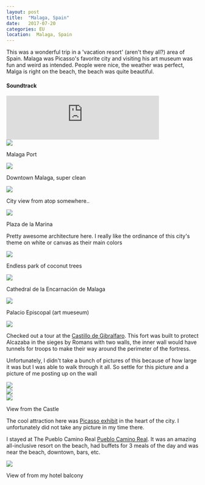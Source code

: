 ```yaml
---
layout: post
title:  "Malaga, Spain"
date:   2017-07-20
categories: EU
location:  Malaga, Spain
---
```

<p>This was a wonderful trip in a 'vacation resort' (aren't they all?) area of Spain. 
Malaga was Picasso's favorite city and visiting his art museum was fun and weird as intended. 
People were nice, the weather was perfect, Malga is right on the beach, the beach was quite beautiful.</p>


<div class="center">
<h4>Soundtrack</h4>
<iframe width="400" height="115" src="https://www.youtube.com/embed/nDopn_p2wk4" frameborder="0" allow="accelerometer; autoplay; encrypted-media; gyroscope; picture-in-picture" allowfullscreen></iframe>
</div>

<div class="post-image">
<img src="https://lh3.googleusercontent.com/iJFXLs4NRSA03YMFVj0Ks71l4j0ntESV-IL26wRciXEFfYEeSJA4bGOP5ZEXrvNxGL9C1cC50G5f2o7LWVXLwH0OLLbI3VPfQgxS2BPJZZ1gN2nOjgwdjXJsdKMZkXN88IZaANKzEPg-E97fhBZniRgRVyz_yhBMxRY_8i0OFFGlgIXT_KPXgFFsmUwX3KH6qGhXwT3I5vnNay5flX0gcazl9lvk-6H8DwMZbGHdzAlhgebKFCsc_Rw3kKMz2GYVeaJyttDha0ALBKWeNg0spBtOFeSdFpy-aTQqvOKL-AxxNGsxI2psB6sqIa9QElhrzMN8DNxRrCEQ3xoUWnisgi49kQ3_0cEKbNluHZolAYOaPxsV96aHeL40dNQ5MfrfRU9LaSyPKa73beWxblQU5pfmi6cYwTTEQTw26ce1-ir-bJj56p8YiQMqwbWFbWNethNg3o3tgl1JqUa0RfVAhJOYzaC5Iyk7uyO7-ANL-ItwlS6X0aeiFTayeOS_low00ABcF85mE0J7dMhVDtgfdhunqEhR51u65AzwM5nZFPD4a--9VH0IoN3mohLm2J71wXcaZL4hutheYgyjJuRiM8ebF7Fjq6RP5PNBzWc8ri7VkXYzgu3jxSnf1E4vjIhQDsPE8-s9gDs5ATMs7hasOfuQFfA6zhYZjPSGYwJzdKMiz1zUPqzJoEP-JQK0YNbZgCBoyzlZd0bCbk5jr9A=w1961-h1471-no"/>
<p class="post-image-caption">
Malaga Port
  </p>
</div>


<div class="post-image">
<img src="https://lh3.googleusercontent.com/2aBQiwGp43EZ9cfpTRkrd9nXKb2PBnZhnl6Av040xlhOa4AhcJv7cYclhwxX6DBT7bKHZskhfQ3Y7oMqQ8zOkyr0cqW9_5Ird9P4EQnAg5MV4fnRJ8iQECmeRpzqryZIDBgS-C81Tjv6Ie5jhdO31WTzn3c4Dtoho-2JXMuAo-0UrJN2uknpcuchDiQW8NunyJuXAguG1zqShVK55pB9hoJeJHsMPsjsDawBE4V84sodRI2Umi_oYHQHXZP1uD1Biev0nEHU3pfyxpCCc23EV0fWQl8xhyuswuGkz2OD6KitMFbZa1_m10kw9YrIjPoCK1QLijhAAYXpnN5UXo88Lj_D4uiEoMR7FumlErEkWm80h-J6iJZRewlR4bmz_9ejx-uCKWg2R-5ieHHFAs5E-TO7iH5zLdjobRRlu_W5--VknS84s2yICjec8SaSGKrhcg1ERIecd9YVlY50pqeHneayWjClCndOjhVUuByxn6clcGwQ0io6pYfUvHxUZ3aB1CHPp9p-ZdifWLJztaAEi-n4Gp_rVVbZhK86GvjFrRYiHGRfUB5FEza4blB8T7IXHuNtTd75np_bcIDGtSPTCq1fO2IZm10utRLpa3UwsJ0nbG6aE1bzOIir3ImZjzQN_SenGgNTt5gyWJU6wkYKKwRWpux_cKmb7PDbJbcPsn341PYp6PlETVl694XsjTqFM2sCz6o5wcaBfZkPnuk=w1232-h1642-no"/>
<p class="post-image-caption">
Downtown Malaga, super clean
  </p>
</div>



<div class="post-image">
<img src="https://lh3.googleusercontent.com/kh_zxoxlVO-AEqQjPK0ptjBgzI5gxXXk0qSBFzToQPp9u0zVCjaRj-MudhoiH0KPii7hci9R_52gs2qorS5DDy5q-NMxupDOV1P56WXJ6m-r7dYYqQoRge0TuJL5O4tyYpN8HnTerWj1b5ov272I6cSlGxwQB9U6Us7YmWHyTWhMWIUvoi4M0R1FP-r5rqDqm6OT26MHLT6j2A_Wk3nrjansbe0QSoyYbPSDkE8HylPvLzVl1hTtPPw-fiH4X923wgvRwNHN00-R7daxlMICcEz6b32YHssrlZuTD2KAYrmLbI8uAbvWspzjpLilH1wKmQdmVxa1_4FWdixd0KxEOVBziU2wWHg_E7z-Js_9cKLqXedPg7Ay6xAkNYBL73mWtcZVCMRfxhKHmuHOC0YRUbvPaUD9ewYJ1ANd8ey0DtBdtK4FPCeS6UUWoNDbFDUY0T45v23ZVxfZusMNEwVyaEbAVGwRq454gpgp6Q1tXjm8kHFb6I7ftkn1FxgxfPOKdMQ2uy7T_L-WlUDCZW3PQchbmDiwHv_x6VZIFe_QTPf1H2JpFvEHtTrssp93zSIZbMYwWCTxhgccQIGW9zoiiz213B6lLR3Lo4xgMfC3Lz0i-x9hXyf0n0H6FSkRav6K_pXs0DDSAoMMzr2dP3V84cfoYyhHGnYPop2_pLtIu7HHNrDjw9Em7BCtqT0OMVD0Ucpj9bhuzwcf7_qSwgs=w1440-h1080-no"/>
<p class="post-image-caption">
City view from atop somewhere..
  </p>
</div>


<div class="post-image">
<img src="
https://lh3.googleusercontent.com/lPF-5yvLmK7TpPwxNAtfuJyst-SnYkn99WmpBPfyXHLlPhmZCgZifh07ecenJ_tDCSHKPeeWQaXLyQ5XxRIAubzzuqqW3er4Uu4vNTTCQ00qeZw36cYOnxy5W1l2Kf-9-ymK0v9gs_cVPNGTYW3DF1wh06q3MFzE9iT45pjIypULPDlgzOzPMipGGwAtUxUMz_c3pfhYz5D9xv8FAjc4U9CnJ8fi9SWg2KT8VuJC_c3vE0FcdOAzev4S5781r1k1ii_VdikPpolTZvNmBMtjxlG3qCKbbb8OZhEyqKexdWjcGUG4ibkEVsmrJMNXSidbpAR1tEJwxr5zywrOJcDOFEx9_iwmITrnR5N-8ALJWMw07OUyvX1znWj4Fz03bL5YxpxyEzEcOMvC0ZkkCUoa7mcHBok-GpAsZPJkTgQzDauTchJdJ2TW3knpn4U8OcKGPNl88kgEgKuEkipa3lHKZp0GuHKpCLhZrSjuYptSpeXyxvwYGpccUr-GA7EkobyAn-FZyiyxJok6RbEPePcUXz4CSS01pvnmsEF7RhYzFeYW18QVKOad2u4KCzStXAI2BodLqxVFdWcW5sGgKeudCPrnBkYQqOkpTd1XwIFmnWOWhhQa9WyEbNHbzfv2RuF-tL5Y82hOZJA3DdEQr1U9IQZz4ZilWLdCRxVL70epqOcYn4-cwaNW_DI8Nn8Gxw4-EhT3pIL2EDRCfokCfgI=w1961-h1471-no"/>

<p class="post-image-caption">
Plaza de la Marina
  </p>
</div>

<p> Pretty awesome architecture here.
I really like the ordinance of this city's theme on white or canvas as their main colors</p>

<div class="post-image">
<img src="
https://lh3.googleusercontent.com/I8ZP-mKvvgl2mkIJNQ4C8JgdW5YNmr4Z3qmbwAFNoB07IllhKdlxrb2ohA6v4lnGOXrIev50rLvFLLpygpEN3YDywmxQT2YZOyJChBqdKCFNFj70heHiBxKECe5ZqbOcNpi1uFrEw3pgJvQiUS_0VTRgVUP687D0mHc-QLG0ktXOsuGeV_X7Tlj6obfV03fwxjrs2Aae2aebYtIl6NVv35txP7Ykn669y2Jmzcsc-scyHUnYz9IdHfd9CVftYbwXXYqWpPKJCRpKADSm-w9WieTCbtvZ0z5E2DNWZXMvMzwbjrRjnLzCWVflZU5J9-dULm3nc0TCQDlmgyQoWTN2UbNHcUvcgQKPTvvx-Gi2exjsoDI1oOn9FY7JAdnGv1APs4ciK8EnwKLUziOuFhfhI-oEkTD3CIkcoz8FFGa9BgzMhtkAYl_caKyJnVOZxVCL-mC4v-xbk5Vga4hjbVyt3O45AnW2brv57RVDL0zazYwoLHvJ-KVVlxZwPVhmYY3BXGnZb4d5Dct-kpfO7YLEFaf0S2GtNAPpvTGaVxDjesA8s3WeekVk3WnjTlUswc-JgNH22WatdtBO5Q83CQZV7cLlPowd86nyqfgTAbnu15llPsTAppXz47EKMvDJvWCeBMAJF8VaggIohSoVjh37BP3DHmePw8wiR08orfehiGSWfSMp8zUQ3xCJBRB11ZtYGfawjGnCeQd-xJ40qzQ=w1232-h1642-no"/>

<p class="post-image-caption">
Endless park of coconut trees
  </p>
</div>


<div class="post-image">
<img src="
https://lh3.googleusercontent.com/VDSfhWFM477eh3akN8GDOZOCbfLtbcST1XkQ4vWL3pOxT_ITwmrJYjUnCAJ3NQvKunoNxBXrOE1SVIRePrK5StUGQUzrbqUfzylWkJ7Zpu25pufb5fe88Ez73mUa6Ws4ztEOujOpvDnZC3MUeoTpyCNcAgqqRvs1R845aKQc22OoKh2NZfwIpnMchaTf3APn-BimINTU4-A6k9-kR1c3S5Rmkcf1nz-9UxLiWsZS03uORgyf4R5kztO75VpGlilvkV6fm4nFA2cnY-GNgK5LS0o1aFTmM3ZqOuuBrGvNRFmTqH6_0oXvcqKrsSphhR8jOxbeHFl1SgVXu_ozYni31gBL6YZjlgFaNpQVQvd4eUCLGQ6kXs8PgadaxHDG8zfVcMrOFIT4emCEnJzLLDdJ9a9D-uefqwQrsni1RPjbV6A6QwS8Bukzb3Z13O2ja9-YTsMigrVY0Ic1U9wWJ2PdR1FEUhM_fFX3ohVp7Im3sZNqhy-LXorM0YCP32JJ9lu2wWNdwSPWjotL-pygjO8mTymRz2fZSu2zqu-x7KyX7Y9mdeTfPM2TeacKdqcM8YTDmDhnWmHK3VX2nDrUzRoIM4YBaPDcMVzVqpS-stHt0npCG2BgBy806wphCGny4QiLoOMOl1sxCnJMs-O-gXh9DRttI0NqfJhU0WrWO1IxtYzjxLkBMQ8zfm7Ow0r4wzMer6H6x7QI90nvfX5S5K4=w1961-h1471-no"/>

<p class="post-image-caption">
Cathedral de la Encarnación de Malaga
  </p>
</div>

<div class="post-image">
<img src="
https://lh3.googleusercontent.com/g3DmTliWGDlGLGNoYobddxzyaumsPm8P4x1etrKb9z5xnC2LtdxoyVxvMrwTaPG4IJqtgYUpfgrzU_WU7Bdb_R79V_MyoTOSnVANbx0fpxQUgnbNDb7tvxjW123zqU8JCdeea2B0xqQ0QhIRZ1fVAhrX6aCJuNG7Nu0vmA4GtUeLbkWmzbOyhzpgfGKTLhfSAXhc40yPN09yWN_IUbixcmH-MgssgJP7DyE11PcosT-16k4TdBH3pgD9RtC_bxPw9Golxv1PbaYZB2G-odlrXkoSm5f_w2VZPludQCsjP6vDP6_E675frYH679jXgE6JFdbkFPSc9XH-XbKnX6htqJd0bhYWJbZjKPTbZW8ha4hZh-v6YA1U-XGYQUvu5CPCz5Emt-5MPUCtxB7HF2k6-dyrlQcdWvqfM12FF-HpaZ1JVeHOPUIgMRsNkoIN78JI2MLjv781_h-aAjYJRHjqOteA3HauRCWzknTXXHvklefF0A5A2pg-dohTOng5sgDkniLm_a5ozpTpgEEm6sfYWUBynFeeAqpnyl_jdz6IPfp0YvoLsFlP5CB01Y8vRwqAsR1H8U4itUk7-NEdc2jssjIflg8g_COTdNwnfTcm2QFp1Zr-AdQmo8jVAf6c5LJDUWMyW36Xrin2_o8_Uy77FboV3l2FQHmQN15m8-Ch8vZBSCnIDUYWUHdDuP0PoGW6a2NeAbtoWXbF3QPF2J8=w1961-h1471-no"/>

<p class="post-image-caption">
Palacio Episcopal (art mueseum)
  </p>
</div>

<div class="post-image">
<img src="
https://lh3.googleusercontent.com/_CqI7iaG2Mc5zGFwnFOKvTACMsz1GoYkd_2GYOQe9NXiFoqghu1_2ZVqTsS3L_yjKEm9wTXhskMYKf2qw_E7tJEKO1oJS5GLUcmDwHMpwfcGaarysI9KUcvJaquDhuoxUABMDDGSRj1K0zmsThz7qymO5943gV4TiXskSmTS6B6XkHYr2tipcBoTJ7SpLkWHQ0H9UWKn7uWsgneCeHJfclVrjqZiPzQgVk80qp2HAuXPX6JeQhfhzKCDTe_2JClkmn3P0lzIQ79ParL8-TNhdHUy9o44GRz_tXuJXIIVDIvJYJJzTiKR1QL24VtQ-ARmGP0W72pfNnrNArl0nlcbA3CdH77G1jsyUYP1Zbgn-31QwPw5HTwcLcnjJbc1j2LKZqtBoB-rXd6jWnRIkLcDphXW3FmneJCTKEtS5ZbfMDSdr0AL0LiA45_NgYoh3GXoMyaHilDzFlGFeCfWgCoF9BWEDAGs7hKceS5HgUeABJ2QuyrxRwPguEQQVu-cflWfHfRMya5W5G5O0valsQ0c2YioIAd7T8Jj9RTvvGH1STjvuw4EHjFsPN3kkQQyiXD7ju8JSvQlbh--dKRZ76Xfxi_f4y5RLdqDivw_cUTwagBw0zQXcvzoxOk4XqdZFF_bNcwpWSK0wXhbqY3X6AvrPyk-Y3sh49cLuL3DMsEUuo45q_pFREHN9y3UGexVu70WUmtm4XPZL2xL-GshIlg=w1232-h1642-no
"/>
</div>


<p>Checked out a tour at the <a href="https://www.tripadvisor.com/Attraction_Review-g187438-d244000-Reviews-Castillo_de_Gibralfaro-Malaga_Costa_del_Sol_Province_of_Malaga_Andalucia.html">Castillo de Gibralfaro</a>. This fort was built to protect Alcazaba in the sieges by Romans with two walls, the inner wall would have tunnels for troops to make their way around the perimeter of the fortress.</p>

<p>Unfortunately, I didn't take a bunch of pictures of this because of how large it was but I was able to walk through it all. So settle for this picture and a picture of me posting up on the wall</p>

<div class="post-image">
<img src="
https://lh3.googleusercontent.com/_7EiVyk0icbI0AQoUSGcu0PKP1VL064CYzsF2u2BRLixOPM_yjtuF4A87otTbtYySEUkRjCzrRvWpDqcNPHbVxnfP2rKo0DfPa-45vYLqe0T86uWrF-fQX91iEx4SzJJpMT3s3cfbpfGrFwpudKaxDsXM6BlIzP3MF2HmJoBmr0ch4FnPZ_71c96MOklnSj_p3Cxnhah4PUJSlC8T4nlhL9sDDeGfm2lcMq7-m8G7730sKLB-VQoUM28Ejabulxx2l4htB78kMvTLt6yd1m11SRQ4S2rnv1jlHb8DWV5L8PeJ1AkKXy-72WleH4rxyoEbgeuW9hGNblkG0E4APzOuocQYJqnKKcUCw_6omI_PMuHXF4Q-qY_nHju3dvdQEeAkCvfjVyHF72tKGVE-q8LyvSUotU8eoS3UL_5qcsdZ_FHM2xHcshyTTSoL1X7xoWK8gs3si-mWeKb5kq67Zml5pdvJilb6jnwvSY_UoqObCzpIpvakB7MW85PAQYARyj1yWEmcaRWbSv0sHPaIPUVmYucCPDuqaAYr0DoODRY5lM1NzxwD3JXHapqlKnh-qpAHacbVmRO3GNAEJnMLov2D9PapASldlEFl87dFPFRO_Cw1pSfQaSHTdKZdZd4Ea1Ruzg3epFW0jhzWNQhcS7FXZ-g0spjFma5K9koKWQgyjSO_sj6MCnLWEfXSw39atXxK0K2KR0v4Gx1IgU1dw0=w1961-h1471-no
"/>
</div>

<div class="post-image">
<img src="
https://lh3.googleusercontent.com/fKzshFToLna-0BvulX-1qZ1ok3XtsHBE8FZKKA7BETHF3Uitja5RRaokS8IbRryDiyCJeltNJPZTEIC7jpWA6jolzzHWMdn0qJsxUDDiVBOq3lYZTx6Qh4HY9kHGpo7FCH3QSQw97kLvyt0VIeYonGL6t288uTO05yfH7iZ85YW1a90DGvo2-bfPvo3z7gDV7WP2ytvbGFZ66NYh3opVkbTjjd-c9WHRjWc7vXk5JPWP5Qb0ffSNgMBMHhYlKRz3fMsdqmF8QnCZaMXVLx909lnZQhqlktqwND3--ykEHwl5eZTkV6xJgCxL_cj5N2asWhs2Vz2Bsg_7iUzf6YgvqOpheEJJoOPjrDtQWdwob3Kidh4vBNbxPWX1rlY-o-vrjCkCbU88W8DVSN0hWC0OuGG-lZrEtyM7SdERw96QUOtF5G-s7Bq8q-4Ba94FfT9Jv4q7hOEhJGoUFfhfZ_2xCcWMgO5lZb3vKhZXiKjtKqMglitkAQFgBfYREp65L1pV0LTKx8vecTGWNSb3pau0iKz9DWb2dvgJfwSgHuYoZ5u0Z5ee_PuveO8IgT_W517Z2lPbckxyVono7Bf_mEPgYIeiH9rNQZkgNzUiorOaLqh4NGzEviyN1LIRTP6ZDL_Ab7LGdAJty825KHV8kJVEiu0qu19cq_9VJRWUd2vqB5itla_GLRrRDFrzGNXZwDSRgx_P4vzvpZk7O5boFMU=w1232-h1642-no
"/>
</div>


<div class="post-image">
<img src="
https://lh3.googleusercontent.com/lhBJGd49W9mBjGSZnVyNvcYQ7qf7GCOMYPLihlHw5EdG_mkFX_-z9YzfxdKP3u729OgWzRGsh1pMC7SpdFsdeSre3SRn9DR3u1c8B95kcloDVXKcFIemzDDCsg5SXcapgO3AXbLjA0NvepsVAqcoz5UlybvrSj7arUvo_72v7-hK63zmyGcn5BQY22bgAeOAWDDsA5javGQ9UmeNmWug3FyZ94Bz24YKTMweWsBOBkakFpWjh8aBFkRZI1F9npdH2KAXGWzJHM4fojb5sRXpgYImjOMUE6EpSmy5psOxPtnSKEt4gqiQ_L34wdcWKObzh-_bsZGOgXD9_5IA3epnnpGaxQErdDGXoPgZtD06gGQdf539-0TORIpsHFww32jfkdmNHnZZbKiGGs50_iYmOMLmSqnJF_1IQZ8s22Gxj7QZFHesEilTw1DsHsCydGJVEHBQtVQjXeFoGf_DoT0IS7fJVhuMy3QFtVder9Uto_H9Wt4miiTfPWP76tfW5m7JikmitOjQo8U6apOtsCFYXlFJ4yEr-dYXm1A-6Ktu4rfnLdIWdkzn9UIBgfQ1aFWRq0MqSPHCvuLAAayIHDNxQfVfo0CTJ9VnZkdeoOIJeb3-ycV81nrMVw7IGoTeKY_PzEJ9-6-DGQjbuo4aSOKfjCwAxK7rymEydu42ojRBUw_gv5jiQeiEDs4B3lcLrUL66UqCNe3EAQry326Eq0Y=w1961-h1336-no"/>

<p class="post-image-caption">
View from the Castle
  </p>
</div>

<p>The cool attraction here was <a href="https://www.museopicassomalaga.org/en/home">Picasso exhibit</a> in the heart of the city. I unfortunately did not take any picture in my time there.</p>




<p>I stayed at The Pueblo Camino Real <a href="https://www.booking.com/searchresults.html?label=gen173bo-1DCAEoggI46AdIM1gDaI4CiAEBmAExuAEHyAEM2AED6AEB-AEDiAIBmAIhqAIDuAK696_nBcACAQ;sid=37ab92ae1daf1b423947b1a159429c1b;closed_msg=311305;dest_id=-404759;dest_type=city;hlrd=14;srpvid=342d69b353520089&#hotelTmpl">Pueblo Camino Real</a>. It was an amazing all-inclusive resort on the beach, had buffets for 3 meals of the day and was near the beach, downtown, bars, etc.

<div class="post-image">
<img src="https://lh3.googleusercontent.com/kKssGEAVqKIVFeNGM-w-zKxAEmOeSArm2PlHDGS5qILYmz6knrSTf1VjkB4GhDL5JfcIoxwYsGwsgZRJFJa7V0GDXqkC3ml7eBBPr3dw_tZjmmiRgqnPm3-bPy0Gite8sdPwL-v-_kHuOWowSm9Kul-jX_l_OdiKFg3VhTXvG-TVyoFpyfZw45s4LjCuu-HsObrGfpuhxzhtw2lkcOtMKPsWF1nyJBAwVuxoHh1pQx3Ct29Bl2yEY-PIMU0V9WaMTfdqtesr_EXcDwtADGh466SrB84wrKe-t7jyxTuwoJL3RlOSlodQ424aLDgWSoMtFiK2BWPFbDOwbMh3p51D99APy0fdJ9s_c4fWUiQKsW49mg85CKez3jjOx2DyBWIhN8b4UISp0GyIwOXaMlD3eWxuJ14pgEHVPL_gwoB4DNMfnDtzcVgBRK0ogfTFmbEEbpR_0rB5phYrgsvKHr095PMLKDTBcK7bYEOuAXO1RNvyHtsNSuyEDTS-j-7eRDeodwo0F_n8RF2EWOLqrVdXQ8KIfB_LSpp_fek9qG1W_n16CclJAxkdQewTkn14JDRG69EZbFjPQk0-5q6uLB297RzUX-DUy5sJzaGQWAiXPWpZM-pzaC6sV-3geVQXKhsuy4OrphFmwLLHsO81w4zebafBog-PGGtWQWBl8w3ANw43gvh6wxFGtlPZUbS-E7Jbvydj9GdvI7hjs0we7Ww=w1440-h1080-no"/>
<p class="post-image-caption">
View of from my hotel balcony
  </p>
</div>